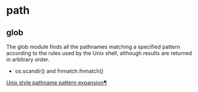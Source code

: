 # path


## glob
The glob module finds all the pathnames matching a specified pattern  
according to the rules used by the Unix shell, although results are returned in arbitrary order.  

* os.scandir() and fnmatch.fnmatch()

[Unix style pathname pattern expansion¶](https://docs.python.org/3/library/glob.html)

